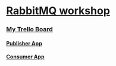 # [RabbitMQ workshop](https://www.rabbitmq.com)
### [My Trello Board](https://trello.com/b/JLrjbdHg/workshop-rabbitmq-maciej-kalisz)
#### [Publisher App](https://github.com/mdkalish/rabbitmq-publisher)
#### [Consumer App](https://github.com/mdkalish/rabbitmq-consumer)
